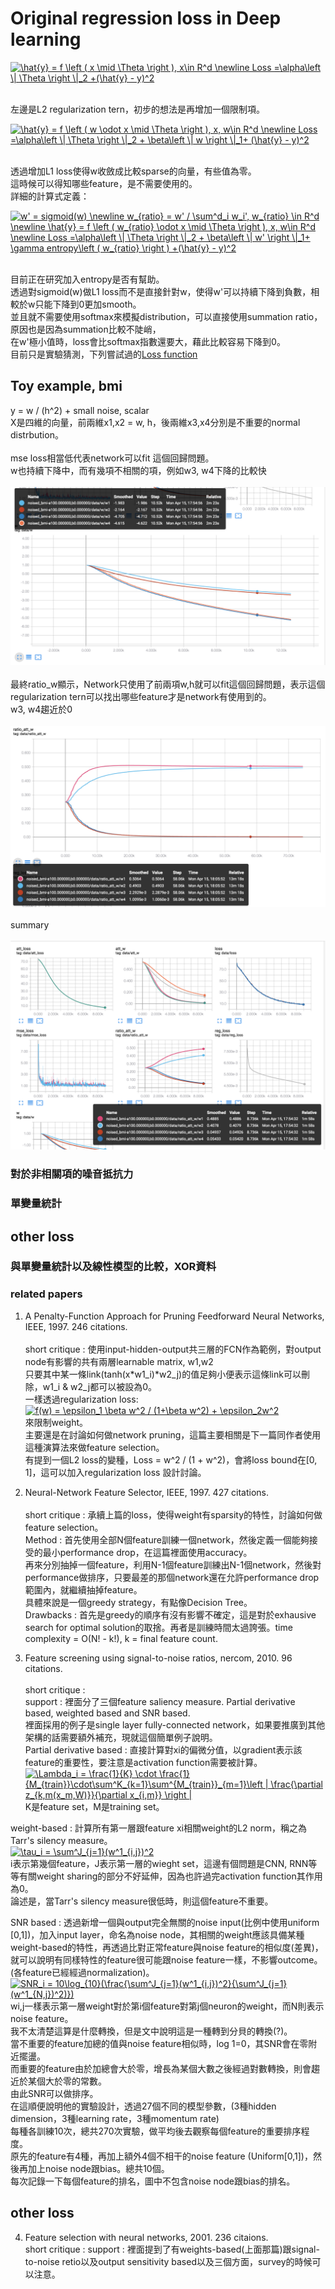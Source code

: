 
# Original regression loss in Deep learning

<a href="https://www.codecogs.com/eqnedit.php?latex=\hat{y}&space;=&space;f&space;\left&space;(&space;x&space;\mid&space;\Theta&space;\right&space;),&space;x\in&space;R^d&space;\newline&space;Loss&space;=\alpha\left&space;\|&space;\Theta&space;\right&space;\|_2&space;&plus;(\hat{y}&space;-&space;y)^2" target="_blank"><img src="https://latex.codecogs.com/gif.latex?\hat{y}&space;=&space;f&space;\left&space;(&space;x&space;\mid&space;\Theta&space;\right&space;),&space;x\in&space;R^d&space;\newline&space;Loss&space;=\alpha\left&space;\|&space;\Theta&space;\right&space;\|_2&space;&plus;(\hat{y}&space;-&space;y)^2" title="\hat{y} = f \left ( x \mid \Theta \right ), x\in R^d \newline Loss =\alpha\left \| \Theta \right \|_2 +(\hat{y} - y)^2" /></a></br></br>

左邊是L2 regularization tern，初步的想法是再增加一個限制項。</br>

<a href="https://www.codecogs.com/eqnedit.php?latex=\hat{y}&space;=&space;f&space;\left&space;(&space;w&space;\odot&space;x&space;\mid&space;\Theta&space;\right&space;),&space;x,&space;w\in&space;R^d&space;\newline&space;Loss&space;=\alpha\left&space;\|&space;\Theta&space;\right&space;\|_2&space;&plus;&space;\beta\left&space;\|&space;w&space;\right&space;\|_1&plus;&space;(\hat{y}&space;-&space;y)^2" target="_blank"><img src="https://latex.codecogs.com/gif.latex?\hat{y}&space;=&space;f&space;\left&space;(&space;w&space;\odot&space;x&space;\mid&space;\Theta&space;\right&space;),&space;x,&space;w\in&space;R^d&space;\newline&space;Loss&space;=\alpha\left&space;\|&space;\Theta&space;\right&space;\|_2&space;&plus;&space;\beta\left&space;\|&space;w&space;\right&space;\|_1&plus;&space;(\hat{y}&space;-&space;y)^2" title="\hat{y} = f \left ( w \odot x \mid \Theta \right ), x, w\in R^d \newline Loss =\alpha\left \| \Theta \right \|_2 + \beta\left \| w \right \|_1+ (\hat{y} - y)^2" /></a></br></br>


透過增加L1 loss使得w收斂成比較sparse的向量，有些值為零。</br>
這時候可以得知哪些feature，是不需要使用的。</br>
詳細的計算式定義：</br>

<a href="https://www.codecogs.com/eqnedit.php?latex=w'&space;=&space;sigmoid(w)&space;\newline&space;w_{ratio}&space;=&space;w'&space;/&space;\sum^d_i&space;w_i',&space;w_{ratio}&space;\in&space;R^d&space;\newline&space;\hat{y}&space;=&space;f&space;\left&space;(&space;w_{ratio}&space;\odot&space;x&space;\mid&space;\Theta&space;\right&space;),&space;x,&space;w\in&space;R^d&space;\newline&space;Loss&space;=\alpha\left&space;\|&space;\Theta&space;\right&space;\|_2&space;&plus;&space;\beta\left&space;\|&space;w'&space;\right&space;\|_1&plus;&space;\gamma&space;entropy\left&space;(&space;w_{ratio}&space;\right&space;)&space;&plus;(\hat{y}&space;-&space;y)^2" target="_blank"><img src="https://latex.codecogs.com/gif.latex?w'&space;=&space;sigmoid(w)&space;\newline&space;w_{ratio}&space;=&space;w'&space;/&space;\sum^d_i&space;w_i',&space;w_{ratio}&space;\in&space;R^d&space;\newline&space;\hat{y}&space;=&space;f&space;\left&space;(&space;w_{ratio}&space;\odot&space;x&space;\mid&space;\Theta&space;\right&space;),&space;x,&space;w\in&space;R^d&space;\newline&space;Loss&space;=\alpha\left&space;\|&space;\Theta&space;\right&space;\|_2&space;&plus;&space;\beta\left&space;\|&space;w'&space;\right&space;\|_1&plus;&space;\gamma&space;entropy\left&space;(&space;w_{ratio}&space;\right&space;)&space;&plus;(\hat{y}&space;-&space;y)^2" title="w' = sigmoid(w) \newline w_{ratio} = w' / \sum^d_i w_i', w_{ratio} \in R^d \newline \hat{y} = f \left ( w_{ratio} \odot x \mid \Theta \right ), x, w\in R^d \newline Loss =\alpha\left \| \Theta \right \|_2 + \beta\left \| w' \right \|_1+ \gamma entropy\left ( w_{ratio} \right ) +(\hat{y} - y)^2" /></a></br></br>

目前正在研究加入entropy是否有幫助。</br>
透過對sigmoid(w)做L1 loss而不是直接針對w，使得w'可以持續下降到負數，相較於w只能下降到0更加smooth。</br>
並且就不需要使用softmax來模擬distribution，可以直接使用summation ratio，原因也是因為summation比較不陡峭，</br>
在w'極小值時，loss會比softmax指數還要大，藉此比較容易下降到0。</br>
目前只是實驗猜測，下列嘗試過的[Loss function](#other-loss)




## Toy example, bmi
y = w / (h^2) + small noise, scalar</br>
X是四維的向量，前兩維x1,x2 = w, h，後兩維x3,x4分別是不重要的normal distrbution。</br></br>
mse loss相當低代表network可以fit 這個回歸問題。</br>
w也持續下降中，而有幾項不相關的項，例如w3, w4下降的比較快</br></br>
![bmi w chart][bmi_w]</br></br>
最終ratio_w顯示，Network只使用了前兩項w,h就可以fit這個回歸問題，表示這個regularization tern可以找出哪些feature才是network有使用到的。</br>
w3, w4趨近於0</br></br>
![bmi ratio_w chart][bmi_w_ratio]</br></br>
summary</br></br>
![bmi log summary][bmi_summary]</br>



### 對於非相關項的噪音抵抗力



### 單變量統計


## other loss
[bmi_summary]: https://github.com/k123321141/SelectNet/blob/master/data/figures/bmi_summary.png
[bmi_w]: https://github.com/k123321141/SelectNet/blob/master/data/figures/bmi_w.png
[bmi_w_ratio]: https://github.com/k123321141/SelectNet/blob/master/data/figures/bmi_w_ratio.png


### 與單變量統計以及線性模型的比較，XOR資料


### related papers
1. A Penalty-Function Approach for Pruning Feedforward Neural Networks, IEEE, 1997. 246 citations. </br></br>
short critique : 使用input-hidden-output共三層的FCN作為範例，對output node有影響的共有兩層learnable matrix, w1,w2</br>
只要其中某一條link(tanh(x*w1_i)*w2_j)的值足夠小便表示這條link可以刪除，w1_i & w2_j都可以被設為0。</br>
一樣透過regularization loss:</br> <a href="https://www.codecogs.com/eqnedit.php?latex=f(w)&space;=&space;\epsilon_1&space;\beta&space;w^2&space;/&space;(1&plus;\beta&space;w^2)&space;&plus;&space;\epsilon_2w^2" target="_blank"><img src="https://latex.codecogs.com/gif.latex?f(w)&space;=&space;\epsilon_1&space;\beta&space;w^2&space;/&space;(1&plus;\beta&space;w^2)&space;&plus;&space;\epsilon_2w^2" title="f(w) = \epsilon_1 \beta w^2 / (1+\beta w^2) + \epsilon_2w^2" /></a></br>
來限制weight。</br>
主要還是在討論如何做network pruning，這篇主要相關是下一篇同作者使用這種演算法來做feature selection。</br>
有提到一個L2 loss的變種，Loss = w^2 / (1 + w^2)，會將loss bound在[0, 1]，這可以加入regularization loss 設計討論。</br>


2. Neural-Network Feature Selector, IEEE, 1997. 427 citations.</br></br>
short critique : 承續上篇的loss，使得weight有sparsity的特性，討論如何做feature selection。</br>
Method : 首先使用全部N個feature訓練一個network，然後定義一個能夠接受的最小performance drop，在這篇裡面使用accuracy。</br>
再來分別抽掉一個feature，利用N-1個feature訓練出N-1個network，然後對performance做排序，只要最差的那個network還在允許performance drop範圍內，就繼續抽掉feature。</br>
具體來說是一個greedy strategy，有點像Decision Tree。</br>
Drawbacks : 首先是greedy的順序有沒有影響不確定，這是對於exhausive search for optimal solution的取捨。再者是訓練時間太過誇張。time complexity = O(N! - k!), k = final feature count.</br>

3. Feature screening using signal-to-noise ratios, nercom, 2010. 96 citations.</br></br>
short critique : </br>
support : 裡面分了三個feature saliency measure. Partial derivative based, weighted based and SNR based.</br>
裡面採用的例子是single layer fully-connected network，如果要推廣到其他架構的話需要額外補充，現就這個簡單例子說明。</br>
Partial derivative based : 直接計算對xi的偏微分值，以gradient表示該feature的重要性，要注意是activation function需要被計算。</br>
<a href="https://www.codecogs.com/eqnedit.php?latex=\Lambda_i&space;=&space;\frac{1}{K}&space;\cdot&space;\frac{1}{M_{train}}\cdot\sum^K_{k=1}\sum^{M_{train}}_{m=1}\left&space;|&space;\frac{\partial&space;z_{k,m(x_m,W)}}{\partial&space;x_{i,m}}&space;\right&space;|" target="_blank"><img src="https://latex.codecogs.com/gif.latex?\Lambda_i&space;=&space;\frac{1}{K}&space;\cdot&space;\frac{1}{M_{train}}\cdot\sum^K_{k=1}\sum^{M_{train}}_{m=1}\left&space;|&space;\frac{\partial&space;z_{k,m(x_m,W)}}{\partial&space;x_{i,m}}&space;\right&space;|" title="\Lambda_i = \frac{1}{K} \cdot \frac{1}{M_{train}}\cdot\sum^K_{k=1}\sum^{M_{train}}_{m=1}\left | \frac{\partial z_{k,m(x_m,W)}}{\partial x_{i,m}} \right |" /></a></br>
K是feature set，M是training set。</br>

weight-based : 計算所有第一層跟feature xi相關weight的L2 norm，稱之為Tarr's silency measure。</br>
<a href="https://www.codecogs.com/eqnedit.php?latex=\tau_i&space;=&space;\sum^J_{j=1}(w^1_{i,j})^2" target="_blank"><img src="https://latex.codecogs.com/gif.latex?\tau_i&space;=&space;\sum^J_{j=1}(w^1_{i,j})^2" title="\tau_i = \sum^J_{j=1}(w^1_{i,j})^2" /></a></br>
i表示第幾個feature，J表示第一層的wieght set，這邊有個問題是CNN, RNN等等有關weight sharing的部分不好延伸，因為也許過完activation function其作用為0。</br>
論述是，當Tarr's silency measure很低時，則這個feature不重要。</br>

SNR based : 透過新增一個與output完全無關的noise input(比例中使用uniform [0,1])，加入input layer，命名為noise node，其相關的weight應該具備某種weight-based的特性，再透過比對正常feature與noise feature的相似度(差異)，就可以說明有同樣特性的feature很可能跟noise feature一樣，不影響outcome。(各feature已經經過normalization)。</br>
<a href="https://www.codecogs.com/eqnedit.php?latex=SNR_i&space;=&space;10\log_{10}(\frac{\sum^J_{j=1}(w^1_{i,j})^2}{\sum^J_{j=1}(w^1_{N,j})^2)})" target="_blank"><img src="https://latex.codecogs.com/gif.latex?SNR_i&space;=&space;10\log_{10}(\frac{\sum^J_{j=1}(w^1_{i,j})^2}{\sum^J_{j=1}(w^1_{N,j})^2)})" title="SNR_i = 10\log_{10}(\frac{\sum^J_{j=1}(w^1_{i,j})^2}{\sum^J_{j=1}(w^1_{N,j})^2)})" /></a></br>
wi,j一樣表示第一層weight對於第i個feature對第j個neuron的weight，而N則表示noise feature。</br>
我不太清楚這算是什麼轉換，但是文中說明這是一種轉到分貝的轉換(?)。</br>
當不重要的feature加總的值與noise feature相似時，log 1=0，其SNR會在零附近擺盪。</br>
而重要的feature由於加總會大於零，增長為某個大數之後經過對數轉換，則會趨近於某個大於零的常數。</br>
由此SNR可以做排序。</br>
在這順便說明他的實驗設計，透過27個不同的模型參數，(3種hidden dimension，3種learning rate，3種momentum rate)</br>
每種各訓練10次，總共270次實驗，做平均後去觀察每個feature的重要排序程度。</br>
原先的feature有4種，再加上額外4個不相干的noise feature (Uniform[0,1])，然後再加上noise node跟bias。總共10個。</br>
每次記錄一下每個feature的排名，圖中不包含noise node跟bias的排名。</br>


## other loss
[bmi_summary]: https://github.com/k123321141/SelectNet/blob/master/data/figures/bmi_summary.png
[bmi_w]: https://github.com/k123321141/SelectNet/blob/master/data/figures/bmi_w.png
[bmi_w_ratio]: https://github.com/k123321141/SelectNet/blob/master/data/figures/bmi_w_ratio.png


4. Feature selection with neural networks, 2001. 236 citaions.</br>
short critique : 
support : 裡面提到了有weights-based(上面那篇)跟signal-to-noise retio以及output sensitivity based以及三個方面，survey的時候可以注意。</br>

